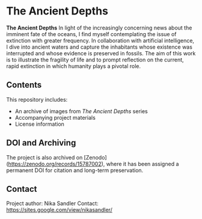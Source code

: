 # The Ancient Depths
**The Ancient Depths**
In light of the increasingly concerning news about the imminent fate of the oceans, I find myself contemplating the issue of extinction with greater frequency. In collaboration with artificial intelligence, I dive into ancient waters and capture the inhabitants whose existence was interrupted and whose evidence is preserved in fossils. The aim of this work is to illustrate the fragility of life and to prompt reflection on the current, rapid extinction in which humanity plays a pivotal role. 
## Contents
This repository includes:
- An archive of images from *The Ancient Depths* series
- Accompanying project materials
- License information
## DOI and Archiving
The project is also archived on [Zenodo] (https://zenodo.org/records/15787002), where it has been assigned a permanent DOI for citation and long-term preservation.
## Contact
Project author: Nika Sandler
Contact: https://sites.google.com/view/nikasandler/
